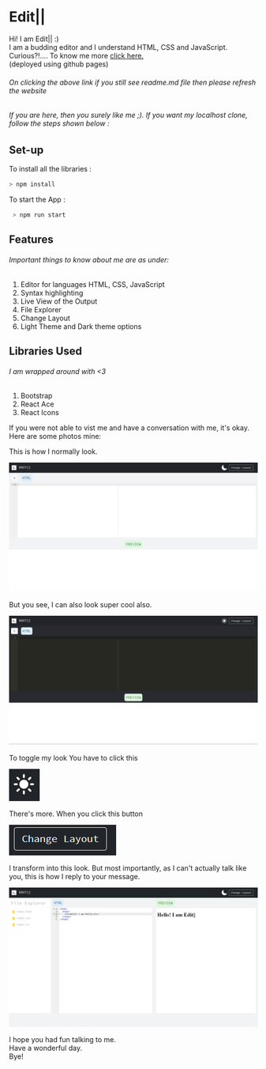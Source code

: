 # Edit||

Hi! I am Edit|| :)<br>
I am a budding editor and I understand HTML, CSS and JavaScript.
Curious?!.... To know me more [click here.](https://vsamhita2028.github.io/code-editor/) <br>
(deployed using github pages)<br>

###### On clicking the above link if you still see readme.md file then please refresh the website

###### If you are here, then you surely like me ;). If you want my localhost clone, follow the steps shown below :

## Set-up

To install all the libraries :

```javascript
> npm install
```

To start the App :

```javascript
 > npm run start
```

## Features
###### Important things to know about me are as under:

1. Editor for languages HTML, CSS, JavaScript
2. Syntax highlighting
3. Live View of the Output
4. File Explorer
5. Change Layout
6. Light Theme and Dark theme options

## Libraries Used
###### I am wrapped around with <3

1. Bootstrap
2. React Ace
3. React Icons

If you were not able to vist me and have a conversation with me, it's okay. Here are some photos mine:

This is how I normally look.

![alt text](https://github.com/vsamhita2028/code-editor/blob/main/public/images/Light.png?raw=true)

But you see, I can also look super cool also.

![alt text](https://github.com/vsamhita2028/code-editor/blob/main/public/images/Dark.png?raw=true)

To toggle my look You have to click this

![alt text](https://github.com/vsamhita2028/code-editor/blob/main/public/images/Capture.PNG?raw=true)

There's more. When you click this button 

![alt text](https://github.com/vsamhita2028/code-editor/blob/main/public/images/changelayout.PNG?raw=true)

I transform into this look. But most importantly, as I can't actually talk like you, this is how I reply to your message.

![alt text](https://github.com/vsamhita2028/code-editor/blob/main/public/images/triplelayout.png?raw=true)


I hope you had fun talking to me. <br>
Have a wonderful day. <br>
Bye!

